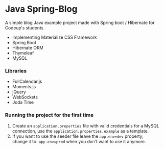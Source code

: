 # Java Spring-Blog
A simple blog Java example project made with Spring boot / Hibernate for Codeup's students.

- Implementing Materialize CSS Framework
- Spring Boot
- Hibernate ORM
- Thymeleaf
- MySQL
 
### Libraries

- FullCalendar.js
- Moments.js
- jQuery
- WebSockets
- Joda Time

### Running the project for the first time

1. Create an `application.properties` file with valid credentials for a MySQL connection, use the `application.properties.example` as a template.
1. If you want to use the seeder file leave the `app.env=dev` property, change it to: `app.env=prod` when you don't want to use it anymore.